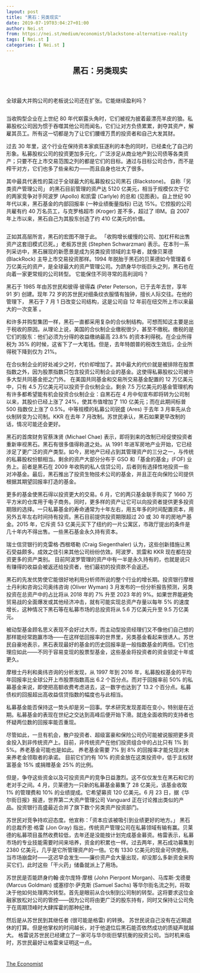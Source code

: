 ```yaml
---
layout: post
title: "黑石：另类现实"
date: 2019-07-19T03:04:27+01:00
author: Nei.st
from: https://nei.st/medium/economist/blackstone-alternative-reality
tags: [ Nei.st ]
categories: [ Nei.st ]
---
```


<article class="post-862 post type-post status-publish format-standard hentry category-economist" id="post-862">
 <header class="page-header medium Archives">
  <div class="page-header__image">
  </div>
  <div class="page-header__content">
   <h1 class="page-title text-align-center">
    黑石：另类现实
   </h1>
  </div>
 </header>
 <div class="entry-content aesop-entry-content" id="post-862-content">
  <link as="font" crossorigin="anonymous" href="//cdn.jsdelivr.net/gh/0nd1jyU39XQ/_/glyph/font-face/0uIzqoZjSuJfvSBnvgXTcApMtcVhMcpr.woff" rel="preload" type="font/woff"/>
  <link as="font" crossorigin="anonymous" href="//cdn.jsdelivr.net/gh/0nd1jyU39XQ/_/glyph/font-face/1sTnSLZWDKucPX6SAk.woff" rel="preload" type="font/woff"/>
  <p class="blog-post__description">
   全球最大并购公司的老板说公司还在扩张。它能继续盈利吗？
  </p>
  <span id="more-862">
  </span>
  <div class="navigation__primary-inner">
   <a class="economist__link-logo" href="//nei.st/medium/economist">
   </a>
  </div>
  <div class="container img component-image">
   <div class="aspectRatioPlaceholder">
    <div class="progressiveMedia" data-height="720" data-width="1280">
     <img alt="" class="progressiveMedia-image" data-src="https://cdn.jsdelivr.net/gh/0nd1jyU39XQ/_/img/1/e52bf525ly1g50jk7lvngj20zk0k0abd.jpg" src="https://cdn.jsdelivr.net/gh/0nd1jyU39XQ/_/img/1/e52bf525ly1g50jk7lvngj20zk0k0abd.jpg"/>
    </div>
   </div>
  </div>
  <p>
   当收购型企业在上世纪 80 年代崭露头角时，它们被视为披着最漂亮羊皮的狼。私募股权公司因为惯于吞噬其他公司而闻名，它们让对方负债累累，剥夺其资产，解雇其员工。所有这一切都是为了让它们腰缠万贯的投资者和自己大发其财。
  </p>
  <p>
   过去 30 年里，这个行业在保持资本家疯狂逐利的本色的同时，已经柔化了自己的形象。私募股权公司的投资更加多元化，广泛涉足从商业地产到公司债等各类资产；只要不在上市交易范围之列的都是它们的目标。通过与目标公司合作，而不是榨干对方，它们也多了些亲和力——而且自身也壮大了很多。
  </p>
  <p>
   其中最具代表性的莫过于全球最大的私募股权公司黑石 (Blackstone)。
   <span class="markup--p">
    自称「另类资产管理公司」 的黑石目前管理的资产达 5120 亿美元，相当于规模仅次于它的两家竞争对手阿波罗 (Apollo) 和凯雷 (Carlyle) 的总和 (见图表)。自上世纪 90 年代以来，黑石基金的内部回报率 (一种业绩衡量指标) 已达 15%。它控股的公司共雇有约 40 万名员工，与克罗格超市 (Kroger) 差不多，超过了 IBM。自 2007 年上市以来，黑石自己为其股东创造了约 410 亿美元的价值。
   </span>
  </p>
  <div class="container img">
   <figure class="image-rightalign">
    <div class="aspectRatioPlaceholder">
     <div class="progressiveMedia" data-height="625" data-width="608">
      <img alt="" class="progressiveMedia-image lazyload" data-src="https://cdn.jsdelivr.net/gh/0nd1jyU39XQ/_/img/1/e52bf525ly1g50jk7pisxj20gw0hdgo7.jpg" id="zoom-default" src="https://cdn.jsdelivr.net/gh/0nd1jyU39XQ/_/img/1/e52bf525ly1g50jk7pisxj20gw0hdgo7.jpg"/>
     </div>
    </div>
   </figure>
  </div>
  <p>
   正如其高层所言，黑石的宏图不限于此。
   <span class="markup--p">
    「收购增长缓慢的公司、加杠杆和出售资产这套旧模式已死。」老板苏世民 (Stephen Schwarzman) 表示。在本刊一系列采访中，黑石展现的新愿景是成为另类投资领域的主导者，就像贝莱德 (BlackRock) 主导上市交易投资那样。1994 年脱胎于黑石的贝莱德如今管理着 6 万亿美元的资产，是全球最大的资产管理公司。为跻身华尔街巨头之列，黑石也在向着一家更常规的公司转型。
   </span>
   它能保住不同寻常的高利润吗？
  </p>
  <p>
   黑石于 1985 年由苏世民和彼得·彼得森 (Peter Peterson，已于去年去世，享年 91 岁) 创建。现年 72 岁的苏世民对细条纹衣服情有独钟，擅长人际交往。在他的管理下，
   <span class="markup--p">
    黑石于 7 月 1 日改变公司结构，这是公司自 12 年前在纽交所上市以来最大的一次变革
   </span>
   。
  </p>
  <div class="code-block code-block-1" style="margin: 8px 0; clear: both;">
   <div class="container ads_KbHEVhh8Rw">
    <div class="card card--blog post-sidebar">
     <div class="card-body">
      <div class="logo_ngcontent-kty-0">
      </div>
      <div class="iframe-blocker U6XAMK63Vh00WqvF2BacIQ">
       <div class="background-h60B">
       </div>
       <div class="WumZiPCS4MeMw4pxQ">
       </div>
      </div>
     </div>
     <div class="card-footer">
      <div class="card-footer-wrapper" layout="row bottom-left">
      </div>
     </div>
    </div>
   </div>
  </div>
  <p>
   和许多并购型集团一样，黑石一直都采用复杂的合伙制结构。可想而知这主要是出于税收的原因。从理论上说，美国的合伙制企业缴税很少，甚至不缴税。缴税的是它们的股东：他们必须为分得的收益缴纳最高 23.8% 的资本利得税。在企业所得税为 35% 的时候，这省下了一大笔钱。但是，去年特朗普的税改生效后，企业所得税下降到仅为 21%。
  </p>
  <p>
   <span class="markup--p">
    在合伙制企业的好处减少之时，代价却增加了。其中最大的代价就是被排除在股票指数之外，因为股票指数只包含投资公司制企业的基金。这使得私募股权公司被许多大型共同基金拒之门外。
   </span>
   在美国共同基金和交易所交易基金配置的 12 万亿美元中，只有 4.5 万亿美元可以投资于合伙制企业。剩余 7.5 万亿美元的基金管理机构有许多都希望能有机会投资合伙制企业：自黑石在 4 月中旬宣布即将转为公司制以来，其股价已经上涨了 24%，使其市值增加了 110 亿美元；而在此期间标普 500 指数仅上涨了 0.5%。中等规模的私募公司锐盛 (Ares) 于去年 3 月率先从合伙制转变为公司制。KKR 在去年 7 月改制。苏世民承认，黑石如果更早改制的话，情况可能还会更好。
  </p>
  <p>
   黑石的首席财务官蔡洙贤 (Michael Chae) 表示，即将到来的改制已经促使投资者重新审视黑石。黑石有很多值得称道之处。从 1991 年进军房地产业开始，它已经涉足了更广泛的资产类型。如今，房地产已经占到其管理资产的三分之一，与传统的私募股权份额相当。剩余的资产大部分分布于 GSO 和「基金的基金」(FOF) 业务上。前者是黑石在 2009 年收购的私人信贷公司，后者则有选择性地投资一些对冲基金。最后，黑石推出了投资生物技术公司的基金，并且正在向保险公司提供根据其期望回报率打造的基金。
  </p>
  <p>
   更多的基金使黑石得以投资更大的交易。6 月，它的两只基金联手购买了 1660 万平方米的仓库用于电子商务。同时，更多样的资产让它可以向投资者提供更多投资期限的选择。一只私募基金的寿命通常为十年左右，用五年多的时间配置资本，用另外五年左右时间持有投资。黑石目前提供投资期限超过 20 或 30 年的房地产基金。2015 年，它斥资 53 亿美元买下了纽约的一片公寓区，市政厅提出的条件是几十年内不得出售。一些黑石基金永久持有资本。
  </p>
  <p>
   瑞士信贷银行的克雷格·西根塔勒 (Craig Siegenthaler) 认为，这些创新措施让黑石受益颇多。成效之佳引来其他公司纷纷仿效。阿波罗、凯雷和 KKR 现在都在投资更多的资产类别。
   <span class="markup--p">
    目前阿波罗管理的资产中有一半是永久持有的，也就是说只有赚得的收益会被返还给投资者，他们最初的投资款不会返还。
   </span>
  </p>
  <p>
   黑石的先发优势使它能很好地利用分析师所说的整个行业的增长期。投资银行摩根士丹利和咨询公司奥纬咨询 (Oliver Wyman) 3 月发布的一份分析报告预测，另类投资在总资产中的占比将从 2018 年的 7% 升至 2023 年的 9%。如果世界能避免贸易战的全面爆发或其他经济冲击，就有可能实现总资产存量以每年 5% 的速度增长，这种情况下黑石等在私募市场的总投资将从 5.6 万亿美元升至 9.5 万亿美元。
  </p>
  <div class="code-block code-block-1" style="margin: 8px 0; clear: both;">
   <div class="container ads_KbHEVhh8Rw">
    <div class="card card--blog post-sidebar">
     <div class="card-body">
      <div class="logo_ngcontent-kty-0">
      </div>
      <div class="iframe-blocker U6XAMK63Vh00WqvF2BacIQ">
       <div class="background-h60B">
       </div>
       <div class="WumZiPCS4MeMw4pxQ">
       </div>
      </div>
     </div>
     <div class="card-footer">
      <div class="card-footer-wrapper" layout="row bottom-left">
      </div>
     </div>
    </div>
   </div>
  </div>
  <p>
   被动型基金顾名思义表现不会好过大市，而主动型投资经理们又不像他们自己想的那样能经常跑赢市场——在这样低回报率的世界里，另类基金看起来很诱人。苏世民自豪地表示，黑石表现最好的基金的历史回报率是一般指数基金的两倍。它们也理应如此——不同于容易变现的股票型基金，这些基金将投资者的资金锁定十年或更久。
  </p>
  <p>
   <span class="markup--p">
    摩根士丹利和奥纬咨询的分析发现，从 1997 年到 2016 年，私募股权基金的平均年回报率比全球公开上市股票指数高出 6.2 个百分点。而对于回报率前 50% 的私募基金来说，即使把高额收费考虑进去，这一数字也达到了 13.2 个百分点。私募债权的回报超出高收益信贷指数的幅度也与此相当。
   </span>
  </p>
  <p>
   <span class="markup--p">
    私募基金能否保持这一势头却是另一回事。学术研究发现差距在变小，特别是在近期。私募基金的表现在世纪之交达到高峰后便开始下滑。就连全面收购的支持者也怀疑两位数的回报率能否重现。
   </span>
  </p>
  <p>
   尽管如此，一旦有机会，散户投资者、超级富豪和保险公司仍可能被说服把更多资金投入到非传统资产上。目前，非传统资产在他们投资组合中的占比只有 1% 到 5%。养老基金可能也是如此。
   <span class="markup--p">
    养老基金需要 7% 到 8% 的回报率才能兑现对未来养老金领取者的承诺。
   </span>
   目前它们约有 10% 的资金放在这类投资中，低于主权财富基金 15% 或捐赠基金 25% 的比例。
  </p>
  <p>
   但是，争夺这些资金以及可投资资产的竞争日益激烈。这不仅仅发生在黑石和它的老对手之间。4 月，贝莱德为一只新的私募基金募集了 28 亿美元，该基金收取 1% 的管理费和 10% 的业绩提成。它希望募资 120 亿美元。6 月 23 日，据《华尔街日报》报道，世界第二大资产管理公司 Vanguard 正在讨论推出类似的产品。投资银行高盛最近合并了旗下数个另类资产投资部门。
  </p>
  <p>
   苏世民对竞争持欢迎态度。他宣称：「资本应该被吸引到业绩更好的地方。」
   <span class="markup--p">
    黑石的总裁乔恩·格雷 (Jon Gray) 指出，传统资产管理公司在私募领域有输有赢。贝莱德的私募项目虽然收费较低，去年还是没能按计划完成基金募资。格雷表示，私募市场的专业技能需要时间来培养，资金的积累也一样。过去两年，黑石成功募集到 2380 亿美元，几乎是它所管理资产的一倍。它有 1330 亿美元的现金可供使用。当市场崩盘时——这迟早会发生——廉价资产会大量出现，却没那么多新资金来购买它们，此时这些「干火药」储备就派上了用场。
   </span>
  </p>
  <div class="code-block code-block-1" style="margin: 8px 0; clear: both;">
   <div class="container ads_KbHEVhh8Rw">
    <div class="card card--blog post-sidebar">
     <div class="card-body">
      <div class="logo_ngcontent-kty-0">
      </div>
      <div class="iframe-blocker U6XAMK63Vh00WqvF2BacIQ">
       <div class="background-h60B">
       </div>
       <div class="WumZiPCS4MeMw4pxQ">
       </div>
      </div>
     </div>
     <div class="card-footer">
      <div class="card-footer-wrapper" layout="row bottom-left">
      </div>
     </div>
    </div>
   </div>
  </div>
  <p>
   苏世民是否能跻身约翰·皮尔庞特·摩根 (John Pierpont Morgan)、马库斯·戈德曼 (Marcus Goldman) 或塞缪尔·萨克斯 (Samuel Sachs) 等华尔街名流之列，将取决于他如何处理两次转型。首先是眼前从合伙制到公司制的转型。这将要求这位金融家放松对公司的管控——因为公司将由更广泛的股东持有，同时又保持让公司免于在周期顶峰时大肆挥霍的那种纪律。
  </p>
  <p>
   然后是从苏世民到其继任者 (很可能是格雷) 的转换。
   <span class="markup--p">
    苏世民说自己没有在近期退休的打算。但是他掌权的时间越长，对于他退位后黑石能否依然成功的质疑声就越大。
   </span>
   格雷说苏世民已经建立了一家可与华尔街巨擘抗衡的投资公司。当时机来临时，苏世民最好让格雷来证明这一点。
  </p>
  <div class="container ag ah">
   <div class="fe n el">
    <a class="dt du bn bo bp bq br bs bt bu dv dw bx by dx dy" href="https://nei.st/medium/economist?source=https://www.economist.com/business/2019/06/29/stephen-schwarzman-says-that-blackstone-is-not-done-growing">
     <div class="c ff fg ag ah fh el fi fj ce fk fl fm fn fo fp fq fr fs ft fu">
      <div class="bs em en eo ep eq fv ah fw fg ag bm eu fx q fy fz p ac">
      </div>
     </div>
    </a>
   </div>
  </div>
  <div class="code-block code-block-2" style="margin: 8px 0; clear: both;">
   <br/>
   <div class="container ads_KbHEVhh8Rw">
    <div class="card card--blog post-sidebar">
     <div class="card-body">
      <div class="logo_ngcontent-kty-0">
      </div>
      <div class="iframe-blocker U6XAMK63Vh00WqvF2BacIQ">
       <div class="background-h60B">
       </div>
       <div class="WumZiPCS4MeMw4pxQ">
       </div>
      </div>
     </div>
     <div class="card-footer">
      <div class="card-footer-wrapper" layout="row bottom-left">
      </div>
     </div>
    </div>
   </div>
  </div>
 </div>
 <footer class="entry-footer">
  <div class="categories icon-link">
   <a href="https://nei.st/category/medium/economist" rel="category tag">
    The Economist
   </a>
  </div>
 </footer>
</article>

